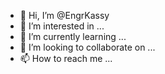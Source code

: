 - 👋 Hi, I’m @EngrKassy
- 👀 I’m interested in ...
- 🌱 I’m currently learning ...
- 💞️ I’m looking to collaborate on ...
- 📫 How to reach me ...

<!---
EngrKassy/EngrKassy is a ✨ special ✨ repository because its `README.md` (this file) appears on your GitHub profile.
You can click the Preview link to take a look at your changes.
--->
